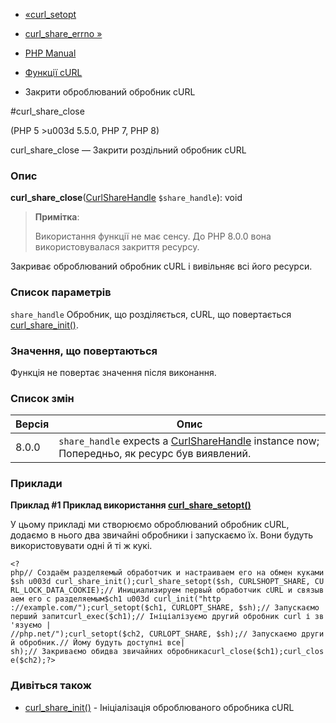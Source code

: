 - [«curl_setopt](function.curl-setopt.md)
- [curl_share_errno »](function.curl-share-errno.md)

- [PHP Manual](index.md)
- [Функції cURL](ref.curl.md)
- Закрити оброблюваний обробник cURL

#curl_share_close

(PHP 5 \>u003d 5.5.0, PHP 7, PHP 8)

curl_share_close — Закрити роздільний обробник cURL

### Опис

**curl_share_close**([CurlShareHandle](class.curlsharehandle.md)
`$share_handle`): void

> **Примітка**:
>
> Використання функції не має сенсу. До PHP 8.0.0 вона
> використовувалася закриття ресурсу.

Закриває оброблюваний обробник cURL і вивільняє всі його ресурси.

### Список параметрів

`share_handle`
Обробник, що розділяється, cURL, що повертається
[curl_share_init()](function.curl-share-init.md).

### Значення, що повертаються

Функція не повертає значення після виконання.

### Список змін

| Версія | Опис                                                                                                                    |
| ------ | ----------------------------------------------------------------------------------------------------------------------- |
| 8.0.0  | `share_handle` expects a [CurlShareHandle](class.curlsharehandle.md) instance now; Попередньо, як ресурс був виявлений. |

### Приклади

**Приклад #1 Приклад використання
[curl_share_setopt()](function.curl-share-setopt.md)**

У цьому прикладі ми створюємо оброблюваний обробник cURL, додаємо в нього
два звичайні обробники і запускаємо їх. Вони будуть використовувати одні й ті
ж кукі.

` <?php// Создаём разделяемый обработчик и настраиваем его на обмен куками$sh u003d curl_share_init();curl_share_setopt($sh, CURLSHOPT_SHARE, CURL_LOCK_DATA_COOKIE);// Инициализируем первый обработчик cURL и связываем его с разделяемым$ch1 u003d curl_init("http ://example.com/");curl_setopt($ch1, CURLOPT_SHARE, $sh);// Запускаємо перший запитcurl_exec($ch1);// Ініціалізуємо другий обробник curl і зв'язуємо | //php.net/");curl_setopt($ch2, CURLOPT_SHARE, $sh);// Запускаємо другий обробник.// Йому будуть доступні все| sh);// Закриваємо обидва звичайних обробникаcurl_close($ch1);curl_close($ch2);?> `

### Дивіться також

- [curl_share_init()](function.curl-share-init.md) - Ініціалізація
оброблюваного обробника cURL
